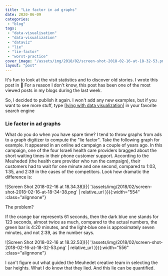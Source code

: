 ```yaml
---
title: "Lie factor in ad graphs"
date: 2020-06-09
categories: 
 - "blog"
tags: 
 - "data-visualisation"
 - "data-visualization"
 - "dataviz"
 - "lie"
 - "lie-factor"
 - "worst-practice"
cover_image: "/assets/img/2018/02/screen-shot-2018-02-16-at-18-32-53.png"
layout: "post"
---
```


It's fun to look at the visit statistics and to discover old stories. I wrote this post in  For a reason I don't know, this post has been one of the most viewed posts in my blogs during the last week. 

So, I decided to publish it again. I won't add any new examples, but if you want to see more stuff, type [[lying with data visualization](https://duckduckgo.com/?q=lying+with+data+visualization)] in your favorite search engine

### Lie factor in ad graphs


What do you do when you have spare time? I tend to throw graphs from ads to a graph digitizer to compute the "lie factor". Take the following graph for example. It appeared in an online ad campaign a couple of years ago. In this campaign, one of the four Israeli health care providers bragged about the short waiting times in their phone customer support. According to the Meuheded (the health care provider who run the campaign), their customers had to wait for one minute and one second, compared to 1:03, 1:35, and 2:39 in the cases of the competitors. Look how dramatic the difference is:


![Screen Shot 2018-02-16 at 18.34.38]({{ '/assets/img/2018/02/screen-shot-2018-02-16-at-18-34-38.png' | relative_url }}){:width="554" :class="alignnone"}


The problem?


If the orange bar represents 61 seconds, then the dark blue one stands for 123 seconds, almost twice as much, compared to the actual numbers, the green bar is 4:20 minutes, and the light-blue one is approximately seven minutes, and not 2:39, as the number says.


![Screen Shot 2018-02-16 at 18.32.53]({{ '/assets/img/2018/02/screen-shot-2018-02-16-at-18-32-53.png' | relative_url }}){:width="556" :class="alignnone"}


I can't figure out what guided the Meuhedet creative team in selecting the bar heights. What I do know that they lied. And this lie can be quantified.


 


 


 
